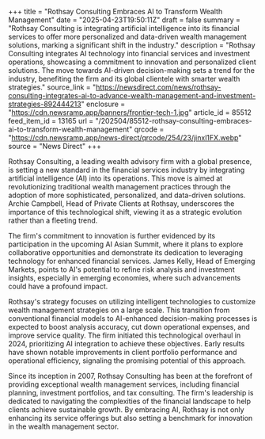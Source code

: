+++
title = "Rothsay Consulting Embraces AI to Transform Wealth Management"
date = "2025-04-23T19:50:11Z"
draft = false
summary = "Rothsay Consulting is integrating artificial intelligence into its financial services to offer more personalized and data-driven wealth management solutions, marking a significant shift in the industry."
description = "Rothsay Consulting integrates AI technology into financial services and investment operations, showcasing a commitment to innovation and personalized client solutions. The move towards AI-driven decision-making sets a trend for the industry, benefiting the firm and its global clientele with smarter wealth strategies."
source_link = "https://newsdirect.com/news/rothsay-consulting-integrates-ai-to-advance-wealth-management-and-investment-strategies-892444213"
enclosure = "https://cdn.newsramp.app/banners/frontier-tech-1.jpg"
article_id = 85512
feed_item_id = 13165
url = "/202504/85512-rothsay-consulting-embraces-ai-to-transform-wealth-management"
qrcode = "https://cdn.newsramp.app/news-direct/qrcode/254/23/jinxl1FX.webp"
source = "News Direct"
+++

<p>Rothsay Consulting, a leading wealth advisory firm with a global presence, is setting a new standard in the financial services industry by integrating artificial intelligence (AI) into its operations. This move is aimed at revolutionizing traditional wealth management practices through the adoption of more sophisticated, personalized, and data-driven solutions. Archie Campbell, Head of Private Clients at Rothsay, underscores the importance of this technological shift, viewing it as a strategic evolution rather than a fleeting trend.</p><p>The firm's commitment to innovation is further evidenced by its participation in the upcoming AI Asian Summit, where it plans to explore collaborative opportunities and demonstrate its dedication to leveraging technology for enhanced financial services. James Kelly, Head of Emerging Markets, points to AI's potential to refine risk analysis and investment insights, especially in emerging economies, where such advancements could have a profound impact.</p><p>Rothsay's strategy focuses on utilizing intelligent technologies to customize wealth management strategies on a large scale. This transition from conventional financial models to AI-enhanced decision-making processes is expected to boost analysis accuracy, cut down operational expenses, and improve service quality. The firm initiated this technological overhaul in 2024, prioritizing AI integration to achieve these objectives. Early results have shown notable improvements in client portfolio performance and operational efficiency, signaling the promising potential of this approach.</p><p>Since its inception in 2007, Rothsay Consulting has been at the forefront of providing exceptional wealth management services, including financial planning, investment portfolios, and tax consulting. The firm's leadership is dedicated to navigating the complexities of the financial landscape to help clients achieve sustainable growth. By embracing AI, Rothsay is not only enhancing its service offerings but also setting a benchmark for innovation in the wealth management sector.</p>